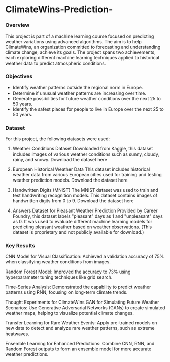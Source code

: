 # ClimateWins-Prediction-
### Overview
This project is part of a machine learning course focused on predicting weather variations using advanced algorithms. The aim is to help ClimateWins, an organization committed to forecasting and understanding climate change, achieve its goals. The project spans two achievements, each exploring different machine learning techniques applied to historical weather data to predict atmospheric conditions.
### Objectives
* Identify weather patterns outside the regional norm in Europe.
* Determine if unusual weather patterns are increasing over time.
* Generate possibilities for future weather conditions over the next 25 to 50 years.
* Identify the safest places for people to live in Europe over the next 25 to 50 years.
### Dataset
For this project, the following datasets were used:

1. Weather Conditions Dataset
Downloaded from Kaggle, this dataset includes images of various weather conditions such as sunny, cloudy, rainy, and snowy.
Download the dataset here

2. European Historical Weather Data
This dataset includes historical weather data from various European cities used for training and testing weather prediction models.
Download the dataset here

3. Handwritten Digits (MNIST)
The MNIST dataset was used to train and test handwriting recognition models. This dataset contains images of handwritten digits from 0 to 9.
Download the dataset here

4. Answers Dataset for Pleasant Weather Prediction
Provided by Career Foundry, this dataset labels "pleasant" days as 1 and "unpleasant" days as 0. It was used to evaluate different machine learning models for predicting pleasant weather based on weather observations.
(This dataset is proprietary and not publicly available for download.)
### Key Results
CNN Model for Visual Classification: Achieved a validation accuracy of 75% when classifying weather conditions from images.

Random Forest Model: Improved the accuracy to 73% using hyperparameter tuning techniques like grid search.

Time-Series Analysis: Demonstrated the capability to predict weather patterns using RNN, focusing on long-term climate trends.

Thought Experiments for ClimateWins
GAN for Simulating Future Weather Scenarios: Use Generative Adversarial Networks (GANs) to create simulated weather maps, helping to visualize potential climate changes.

Transfer Learning for Rare Weather Events: Apply pre-trained models on new data to detect and analyze rare weather patterns, such as extreme heatwaves.

Ensemble Learning for Enhanced Predictions: Combine CNN, RNN, and Random Forest outputs to form an ensemble model for more accurate weather predictions.
